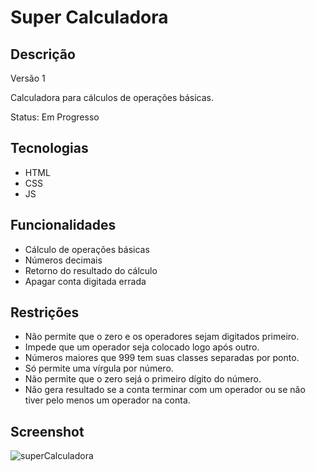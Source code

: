 # Super Calculadora

## Descrição
Versão 1

Calculadora para cálculos de operações básicas.

Status: Em Progresso

## Tecnologias
- HTML
- CSS
- JS

## Funcionalidades
- Cálculo de operações básicas
- Números decimais
- Retorno do resultado do cálculo
- Apagar conta digitada errada

## Restrições
- Não permite que o zero e os operadores sejam digitados primeiro.
- Impede que um operador seja colocado logo após outro.
- Números maiores que 999 tem suas classes separadas por ponto.
- Só permite uma vírgula por número.
- Não permite que o zero sejá o primeiro dígito do número.
- Não gera resultado se a conta terminar com um operador ou se não tiver pelo menos um operador na conta.

## Screenshot
![superCalculadora](https://github.com/SharpShards/super-calculadora/assets/123817885/3499fd89-980e-42b6-9f1c-947105c6ed63)
